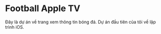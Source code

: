 # Football Apple TV

Đây là dự án về trang xem thông tin bóng đá. 
Dự án đầu tiên của tôi về lập trình iOS.

